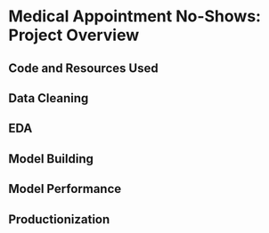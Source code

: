 # Medical Appointment No-Shows: Project Overview

## Code and Resources Used

## Data Cleaning

## EDA

## Model Building

## Model Performance

## Productionization
